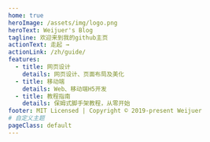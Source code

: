 ```yaml
---
home: true
heroImage: /assets/img/logo.png
heroText: Weijuer's Blog
tagline: 欢迎来到我的github主页
actionText: 走起 →
actionLink: /zh/guide/
features:
  - title: 网页设计
    details: 网页设计、页面布局及美化
  - title: 移动端
    details: Web、移动端H5开发
  - title: 教程指南
    details: 保姆式脚手架教程，从零开始
footer: MIT Licensed | Copyright © 2019-present Weijuer
# 自定义主题
pageClass: default
---
```


<ClientOnly>
  <LivePlayer />
</ClientOnly>
